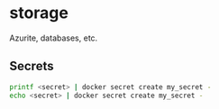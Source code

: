 # storage
Azurite, databases, etc.

## Secrets
```bash
printf <secret> | docker secret create my_secret -
echo <secret> | docker secret create my_secret -
```
